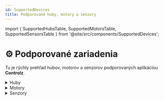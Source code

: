 ```yaml
---
id: SupportedDevices
title: Podporované huby, motory a senzory
---
```


import { SupportedHubsTable, SupportedMotorsTable, SupportedSensorsTable } from '@site/src/components/SupportedDevices';

# ⚙️ Podporované zariadenia

Tu je rýchly prehľad hubov, motorov a senzorov podporovaných aplikáciou **Controlz**.

<details>
<summary>Huby</summary>
<SupportedHubsTable />
</details>

<details>
<summary>Motory</summary>
<SupportedMotorsTable />
</details>

<details>
<summary>Senzory</summary>
<SupportedSensorsTable />
</details>
